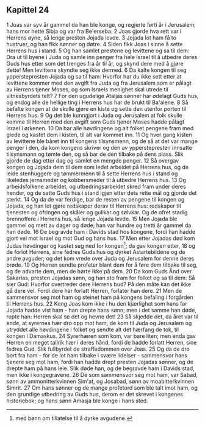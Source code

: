 ## Kapittel 24

1 Joas var syv år gammel da han ble konge, og regjerte førti år i Jerusalem; hans mor hette Sibja og var fra Be'erseba.
2 Joas gjorde hva rett var i Herrens øyne, så lenge presten Jojada levde.
3 Jojada lot ham få to hustruer, og han fikk sønner og døtre.
4 Siden fikk Joas i sinne å sette Herrens hus i stand.
5 Og han samlet prestene og levittene og sa til dem: Dra ut til byene i Juda og samle inn penger fra hele Israel til å utbedre deres Guds hus etter som det trenges fra år til år, og skynd dere med å gjøre dette! Men levittene skyndte seg ikke dermed.
6 Da kalte kongen til seg ypperstepresten Jojada og sa til ham: Hvorfor har du ikke sett etter at levittene kommer med den avgift fra Juda og fra Jerusalem som er pålagt av Herrens tjener Moses, og som Israels menighet skal utrede til vitnesbyrdets telt?
7 For den ugudelige Ataljas sønner har ødelagt Guds hus, og endog alle de hellige ting i Herrens hus har de brukt til Ba'alene.
8 Så befalte kongen at de skulle gjøre en kiste og sette den utenfor porten til Herrens hus.
9 Og det ble kunngjort i Juda og Jerusalem at folk skulle komme til Herren med den avgift som Guds tjener Moses hadde pålagt Israel i ørkenen.
10 Da bar alle høvdingene og alt folket pengene fram med glede og kastet dem i kisten, til alt var kommet inn.
11 Og hver gang kisten av levittene ble båret inn til kongens tilsynsmenn, og de så at det var mange penger i den, da kom kongens skriver og den av ypperstepresten innsatte tilsynsmann og tømte den, og så bar de den tilbake på dens plass. Slik gjorde de dag etter dag og samlet en mengde penger.
12 Så overgav kongen og Jojada dem til dem som ledet arbeidet på Herrens hus, og de leide stenhuggere og tømmermenn til å sette Herrens hus i stand og likeledes jernsmeder og kobbersmeder til å utbedre Herrens hus.
13 Og arbeidsfolkene arbeidet, og utbedringsarbeidet skred fram under deres hender, og de satte Guds hus i stand igjen etter dets rette mål og gjorde det sterkt.
14 Og da de var ferdige, bar de resten av pengene til kongen og Jojada, og han lot gjøre redskaper derav til Herrens hus: redskaper til tjenesten og ofringen og skåler og gullkar og sølvkar. Og de ofret stadig brennoffere i Herrens hus, så lenge Jojada levde.
15 Men Jojada ble gammel og mett av dager og døde; han var hundre og tretti år gammel da han døde.
16 De begravde ham i Davids stad hos kongene, fordi han hadde gjort vel mot Israel og mot Gud og hans hus.
17 Men etter Jojadas død kom Judas høvdinger og kastet seg ned for kongen[^1]; da gav kongen etter,
18 og de forlot Herrens, sine fedres Guds hus og dyrket Astartebildene og de andre avguder; og det kom vrede over Juda og Jerusalem for denne deres brøde.
19 Og Herren sendte profeter blant dem for å føre dem tilbake til seg, og de advarte dem, men de hørte ikke på dem.
20 Da kom Guds Ånd over Sakarias, presten Jojadas sønn, og han sto fram for folket og sa til dem: Så sier Gud: Hvorfor overtreder dere Herrens bud? På den måte kan det ikke gå dere vel. Fordi dere har forlatt Herren, forlater han dere.
21 Men de sammensvor seg mot ham og steinet ham på kongens befaling i forgården til Herrens hus.
22 Kong Joas kom ikke i hu den kjærlighet som hans far Jojada hadde vist ham - han drepte hans sønn; men i det samme han døde, ropte han: Herren skal se det og hevne det!
23 Så skjedde det, da året var til ende, at syrernes hær dro opp mot ham; de kom til Juda og Jerusalem og utryddet alle høvdingene i folket og sendte alt det hærfang de tok, til kongen i Damaskus.
24 Syrerhæren som kom, var bare liten; men enda gav Herren en meget tallrik hær i deres hånd, fordi de hadde forlatt Herren, sine fedres Gud. Slik fullbyrdet de straffedommen over Joas.
25 Og da de dro bort fra ham - for de lot ham tilbake i svære lidelser - sammensvor hans tjenere seg mot ham, fordi han hadde drept presten Jojadas sønner, og de drepte ham på hans leie. Slik døde han, og de begravde ham i Davids stad, men ikke i kongegravene.
26 De som sammensvor seg mot ham, var Sabad, sønn av ammonitterkvinnen Sim'at, og Josabad, sønn av moabitterkvinnen Simrit.
27 Om hans sønner og de mange profetord som ble talt imot ham, og den grundige utbedring av Guds hus, derom er det skrevet i kongenes historiebok; og hans sønn Amasja ble konge i hans sted.

[^1]:  med bønn om tillatelse til å dyrke avgudene.
